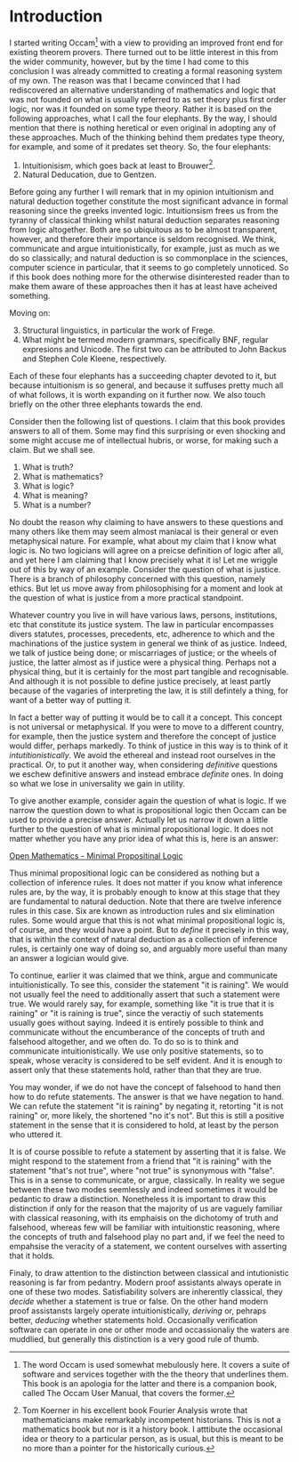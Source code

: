 # Introduction

I started writing Occam[^1] with a view to providing an improved front end for existing theorem provers.
There turned out to be little interest in this from the wider community, however, but by the time I had come to this conclusion I was already committed to creating a formal reasoning system of my own.
The reason was that I became convinced that I had rediscovered an alternative understanding of mathematics and logic that was not founded on what is usually referred to as set theory plus first order logic, nor was it founded on some type theory. 
Rather it is based on the following approaches, what I call the four elephants.
By the way, I should mention that there is nothing heretical or even original in adopting any of these approaches.
Much of the thinking behind them predates type theory, for example, and some of it predates set theory.
So, the four elephants:

1. Intuitionisism, which goes back at least to Brouwer[^2].
2. Natural Deducation, due to Gentzen.

Before going any further I will remark that in my opinion intuitionism and natural deduction together constitute the most significant advance in formal reasoning since the greeks invented logic.
Intuitionsism frees us from the tyranny of classical thinking whilst natural deduction separates reasoning from logic altogether.
Both are so ubiquitous as to be almost transparent, however, and therefore their importance is seldom recognised.
We think, communicate and argue intuitionistically, for example, just as much as we do so classically;
and natural deduction is so commonplace in the sciences, computer science in particular, that it seems to go completely unnoticed.
So if this book does nothing more for the otherwise disinterested reader than to make them aware of these approaches then it has at least have acheived something.

Moving on:

3. Structural linguistics, in particular the work of Frege.
4. What might be termed modern grammars, specifically BNF, regular expresions and Unicode. 
The first two can be attributed to John Backus and Stephen Cole Kleene, respectively.

Each of these four elephants has a succeeding chapter devoted to it,
but because intuitionism is so general, and because it suffuses pretty much all of what follows, it is worth expanding on it further now.
We also touch briefly on the other three elephants towards the end.

Consider then the following list of questions.
I claim that this book provides answers to all of them.
Some may find this surprising or even shocking and some might accuse me of intellectual hubris, or worse, for making such a claim.
But we shall see.

1. What is truth?
2. What is mathematics?
3. What is logic?
4. What is meaning? 
5. What is a number? 

No doubt the reason why claiming to have answers to these questions and many others like them may seem almost maniacal is their general or even metaphysical nature. 
For example, what about my claim that I know what logic is.
No two logicians will agree on a preicse definition of logic after all, and yet here I am claiming that I know precisely what it is! Let me wriggle out of this by way of an example. 
Consider the question of what is justice.
There is a branch of philosophy concerned with this question, namely ethics.
But let us move away from philosophising for a moment and look at the question of what is justice from a more practical standpoint.

Whatever country you live in will have various laws, persons, institutions, etc that constitute its justice system.
The law in particular encompasses divers statutes, processes, precedents, etc, adherence to which and the machinations of the justice system in general we think of as justice.
Indeed, we talk of justice being done; or miscarriages of justice; or the wheels of justice, the latter almost as if justice were a physical thing.
Perhaps not a physical thing, but it is certainly for the most part tangible and recognisable.
And although it is not possible to define justice precisely, at least partly because of the vagaries of interpreting the law, it is still defintely a thing, for want of a better way of putting it.

In fact a better way of putting it would be to call it a concept.
This concept is not universal or metaphysical.
If you were to move to a different country, for example, then the justice system and therefore the concept of justice would differ, perhaps markedly.
To think of justice in this way is to think of it *intutitionistically*.
We avoid the ethereal and instead root ourselves in the practical.
Or, to put it another way, when considering *definitive* questions we eschew definitive answers and instead embrace *definite* ones.
In doing so what we lose in universality we gain in utility.

To give another example, consider again the question of what is logic.
If we narrow the question down to what is propositional logic then Occam can be used to provide a precise answer.
Actually let us narrow it down a little further to the question of what is minimal propositional logic.
It does not matter whether you have any prior idea of what this is, here is an answer:

[Open Mathematics - Minimal Propositinal Logic](https://openmathematics.org/package/minimal-propositional-logic)

Thus minimal propositional logic can be considered as nothing but a collection of inference rules.
It does not matter if you know what inference rules are, by the way, it is probably enough to know at this stage that they are fundamental to natural deduction.
Note that there are twelve inference rules in this case. 
Six are known as introduction rules and six elimination rules.
Some would argue that this is not what minimal propositional logic is, of course, and they would have a point.
But to *define* it precisely in this way, that is within the context of natural deduction as a collection of inference rules, is certainly one way of doing so, and arguably more useful than many an answer a logician would give.

To continue, earlier it was claimed that we think, argue and communicate intuitionistically.
To see this, consider the statement "it is raining".
We would not usually feel the need to additionally assert that such a statement were true.
We would rarely say, for example, something like "it is true that it is raining" or "it is raining is true", since the veractiy of such statements usually goes without saying.
Indeed it is entirely possible to think and communicate without the encumberance of the concepts of truth and falsehood altogether, and we often do.
To do so is to think and communicate intuitionistically.
We use only positive statements, so to speak, whose veracity is considered to be self evident.
And it is enough to assert only that these statements hold, rather than that they are true.

You may wonder, if we do not have the concept of falsehood to hand then how to do refute statements.
The answer is that we have negation to hand.
We can refute the statement "it is raining" by negating it, retorting "it is not raining" or, more likely, the shortened "no it's not".
But this is still a positive statement in the sense that it is considered to hold, at least by the person who uttered it.


It is of course possible to refute a statement by asserting that it is false.
We might respond to the statement from a friend that "it is raining" with the statement "that's not true", where "not true" is synonymous with "false".
This is in a sense to communicate, or argue, classically.
In reality we segue between these two modes seemlessly and indeed sometimes it would be pedantic to draw a distinction.
Nonetheless it is important to draw this distinction if only for the reason that the majority of us are vaguely familiar with classical reasoning, with its emphaisis on the dichotomy of truth and falsehood, 
whereas few will be familiar with intuitionstic reasoning, where the concepts of truth and falsehood play no part and, if we feel the need to empahsise the veracity of a statement, we content ourselves with asserting that it holds.

Finaly, to draw attention to the distinction between classical and intutionistic reasoning is far from pedantry.
Modern proof assistants always operate in one of these two modes.
Satisfiability solvers are inherently classical, they *decide* whether a statement is true or false.
On the other hand modern proof assistansts largely operate intuitionistically, *deriving* or, pehraps better, *deducing* whether statements hold.
Occasionally verification software can operate in one or other mode and occassionaliy the waters are muddlied, but generally this distinction is a very good rule of thumb.


[^1]: The word Occam is used somewhat mebulously here.
It covers a suite of software and services together with the the theory that underlines them.
This book is an apologia for the latter and there is a companion book, called The Occam User Manual, that covers the former.

[^2]: Tom Koerner in his excellent book Fourier Analysis wrote that mathematicians make remarkably incompetent historians.
This is not a mathematics book but nor is it a history book.
I atttibute the occasional idea or theory to a particular person, as is usual, but this is meant to be no more than a pointer for the historically curious.
